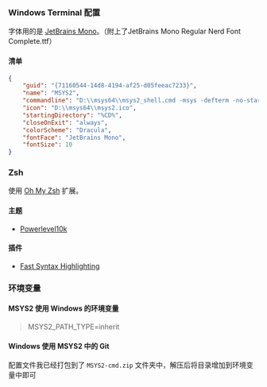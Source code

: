 ### Windows Terminal 配置

字体用的是 [JetBrains Mono](https://www.jetbrains.com/zh-cn/lp/mono/)。（附上了JetBrains Mono Regular Nerd Font Complete.ttf）

#### 清单

```json
{
    "guid": "{71160544-14d8-4194-af25-d05feeac7233}",
    "name": "MSYS2",
    "commandline": "D:\\msys64\\msys2_shell.cmd -msys -defterm -no-start -full-path -here -shell zsh",
    "icon": "D:\\msys64\\msys2.ico",
    "startingDirectory": "%CD%",
    "closeOnExit": "always",
    "colorScheme": "Dracula",
    "fontFace": "JetBrains Mono",
    "fontSize": 10
}
```

### Zsh

使用 [Oh My Zsh](https://github.com/ohmyzsh/ohmyzsh) 扩展。

#### 主题

- [Powerlevel10k](https://github.com/romkatv/powerlevel10k)

#### 插件

- [Fast Syntax Highlighting](https://github.com/zdharma/fast-syntax-highlighting)

### 环境变量

#### MSYS2 使用 Windows 的环境变量

> MSYS2_PATH_TYPE=inherit

#### Windows 使用 MSYS2 中的 Git

配置文件我已经打包到了 `MSYS2-cmd.zip` 文件夹中，解压后将目录增加到环境变量中即可
